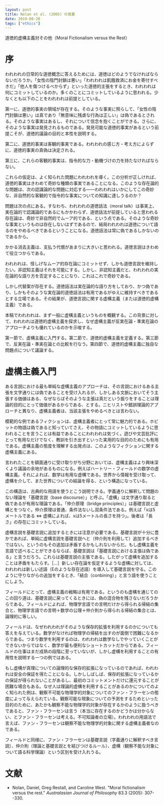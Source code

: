 ```yaml
---
layout: post
title: Nolan et al. (2005) の覚書
date: 2019-08-28
tags: ["ethics"]
---
```


道徳的虚構主義対その他（Moral Fictionalism versus the Rest）

# 序
われわれの日常的な道徳概念に答えるためには、道徳はどのようでなければならないだろうか。「女性の陰門封鎖は悪い」「われわれは飢餓救済にお金を寄付すべきだ」「他人を傷つけるべからず」といった道徳的主張をするとき、われわれは何にコミットしているのか。多くのことにコミットしているように思われる。少なくとも以下のことをわれわれは前提としている。

第一に、道徳的事実の領域が存在する。そのような事実に照らして、「女性の陰門封鎖は悪い」は真であり「無意味に残虐な行為は正しい」は偽であるとされる。そのような事実はあるし、それについて信念を抱くことができる。さらに、そのような事実は発見されるものである。発見可能な道徳的事実があるという前提こそが、道徳的議論の目的と本性を説明する。

第二に、道徳的事実は客観的事実である。われわれの感じ方・考え方によらずに、道徳的事実の真偽は決定される。

第三に、これらの客観的事実は、指令的な力・動機づけの力を持たなければならない。

これらの仮定は、よく知られた問題にわれわれを導く。この分析が正しければ、道徳的事実はきわめて奇妙な種類の事実であることになる。このような存在論的な問題は、次の認識論的な問題に対応する――われわれはいかにしてこの奇妙な、非自然的な客観的で指令的な事実についての知識に達しうるのか？

問題は次の点にある。すなわち、われわれの道徳話法（moral talk）は事実上、実在論的で認識論的であるにもかかわらず、道徳話法が前提していると思われる存在論は、奇妙で非自然的でムーア的である、という点である。そのような奇妙な事実というものは存在しないはずであるので、結局われわれは道徳について語るのをやめるべきであるということになる。道徳話法は常に偽であるしかないのであるから。

かかる消去主義は、支払う代償があまりに大きいと思われる。道徳言説はきわめて役立つからである。

われわれは、怪しげなムーア的存在論にコミットせず、しかも道徳言説を維持したい。非認知主義はそれを可能にする。しかし、非認知主義だと、われわれの実在論的な語り方を否定することになり、これはこれで奇妙である。

しかし代替案が存在する。道徳話法は実在論的な語り方をしており、かつ偽であり、しかもそのような実在論的道徳話法は有用であるがゆえに維持すべきであるとする立場である。その結果が、道徳言説に関する虚構主義（または道徳的虚構主義）である。

本稿でわれわれは、まず一般に虚構主義というものを概観する。この背景に対して、われわれは道徳的虚構主義を探求し、なぜ虚構主義が反実在論・準実在論のアプローチよりも優れているのかを示唆する。

第一節で、虚構主義に入門する。第二節で、道徳的虚構主義を定義する。第三節で、反実在論・準実在論との比較を行なう。第四節で、道徳的虚構主義に独自な問題点について議論する。

# 虚構主義入門
ある言説における最も単純な虚構主義のアプローチは、その言説におけるある主張を文字通りには偽であることを受け入れるが、しかしある文脈においてそう主張する価値はある、なぜならばそのような主張は真だという振りをすることは理論的目的にとって価値があるからである、とする。ニヒリストや錯誤理論的アプローチと異なり、虚構主義者は、当該主張をやめるべきとは言わない。

模範的な例であるフィクションは、虚構主義者にとって常に魅力的である。ホビットの物語は偽であると知っていてさえ、その物語にコミットしているように思われることを言うことは有益であることにわれわれは気づく。遊びや文芸批評にとって有用なだけでなく、教訓を引き出すといった実用的な目的のためにも有用である。虚構主義の態度を理解する出発点は、このようなフィクションに関する虚構主義にある。

言われたことを額面通りに受け取りがち分野においては、虚構主義はより興味深くより議論の余地があるものになる。例えばハートリー・フィールドの数学の虚構主義。それによれば、数学は有用な虚構である。世界から情報を受け取って、虚構を介して、また世界についての結論を得る、という構造になっている。

この構造は、古典的な用語を使うとこう説明できる。字義通りに解釈して問題のない理論を「基礎言説（base discourse）」と呼ぶ。「虚構」は文字通り取ると偽であるが有用な理論である。「仲介原理（bridge principles）」は基礎言説と虚構とをつなぐ。仲介原理は普通、条件法ないし双条件法である。例えば「xは5メートルである ⇔ 虚構によれば、xは5メートルの長さを持つ」。後者は「長さ」の存在にコミットしている。

虚構言説を基礎言説に追加するときには注意が必要である。基礎言説が十分に豊かであれば、単純に虚構言説を基礎言説へと（仲介則を利用して）追加するべきではない。というのもその追加は矛盾するかもしれないからだ。もし虚構主義を言語で述べることができるならば、基礎言説は「基礎言説における主張は偽である」と言うだろう。これらは基礎言説の主張である。したがって虚構を追加することは矛盾をもたらす。［…］新しい存在論を仮定するような虚構に対しては、われわれは新しい述語（Eのような存在述語）を導入して基礎言説を守る。このように守りながらの追加をするとき、「結合（conbining）」と言う語を使うことにしよう。

フィールドにとって、虚構主義の戦略は有用である。というのも虚構を通じてのこの回り道は、基礎言説に戻ってくるときには、偽の混合物を残さないだろうからである。フィールドによれば、物理学言語での言明だけから得られる帰結の集合と、物理学言語での言明＋数学の公理＋仲介則から得られる帰結の集合とは、論理的に等しい。

フィールドは、なぜわれわれがそのような保存的拡張を利用するのかについても答えを与えている。数学がなければ物理学の帰結を出すのが面倒で困難になるからである。つまり数学を利用するのは、われわれは数学なしでやっていくことができないからではなく、数学が最も便利なショートカットだからである。フィールドの仕事はまだ成熟の段階に至っていないが、しかし虚構を利用することの有用性を説明する一つの例ではある。

もし虚構が真理についての論理的な保存的拡張になっているのであれば、われわれは安全の保証を得たことになる。しかししばしば、保存的拡張になっているかの保証が得られないことがあるし、最初のコミットメントだけに還元することが困難な場合もある。なぜ人は理論的虚構を利用することがあるのかについてのよく知られた例は、観察不可能な物理学的対象についてのファン・フラーセンの態度によって与えられている。観察可能な現象についての予測をするためといった目的のために、あたかも観察不能な物理学的対象が存在するかのように扱うべきであると、ファン・フラーセンは言う（本当に存在するのかどうかは分からない、とファン・フラーセンは考える。不可知論者の立場）。われわれの用語法で言えば、ファン・フラーセンは観察不能な物理学的対象に関する虚構主義者なのである。

フィールドと同様に、ファン・フラーセンは基礎言説（字義通りに解釈すべき言説）、仲介則（理論と基礎言説とを結びつけるルール）、虚構（観察不能な対象について語る科学理論）という区別を受け入れうる。

# 文献
- Nolan, Daniel, Greg Restall, and Caroline West. "Moral fictionalism versus the rest." *Australasian Journal of Philosophy* 83.3 (2005): 307--330.
